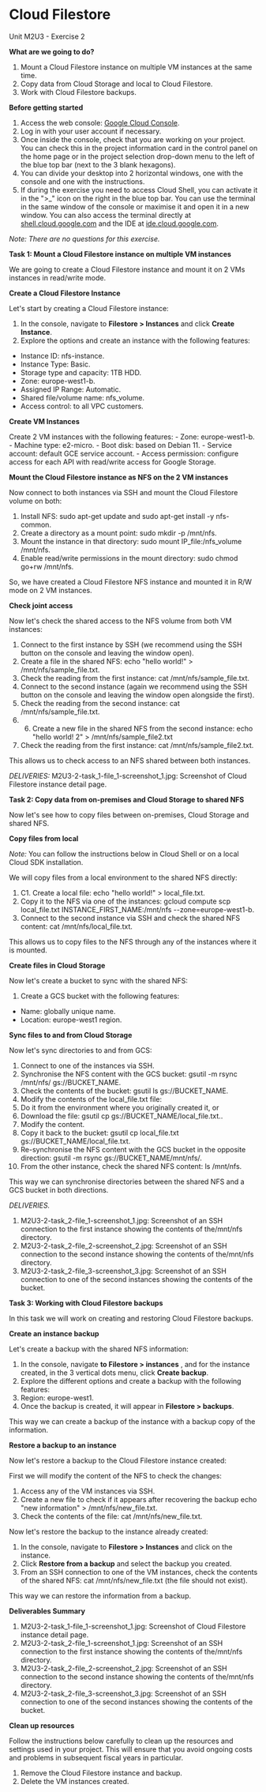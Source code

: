 # **Cloud Filestore**

Unit M2U3 - Exercise 2

**What are we going to do?**

1. Mount a Cloud Filestore instance on multiple VM instances at the same time.
2. Copy data from Cloud Storage and local to Cloud Filestore.
3. Work with Cloud Filestore backups.

**Before getting started**

1. Access the web console: [Google Cloud Console](https://console.cloud.google.com/).
2. Log in with your user account if necessary.
3. Once inside the console, check that you are working on your project. You can check this in the project information card in the control panel on the home page or in the project selection drop-down menu to the left of the blue top bar (next to the 3 blank hexagons).
4. You can divide your desktop into 2 horizontal windows, one with the console and one with the instructions.
5. If during the exercise you need to access Cloud Shell, you can activate it in the ">_" icon on the right in the blue top bar. You can use the terminal in the same window of the console or maximise it and open it in a new window. You can also access the terminal directly at [shell.cloud.google.com](https://shell.cloud.google.com/) and the IDE at [ide.cloud.google.com](https://ide.cloud.google.com/).

_Note: There are no questions for this exercise._

**Task 1: Mount a Cloud Filestore instance on multiple VM instances**

We are going to create a Cloud Filestore instance and mount it on 2 VMs instances in read/write mode.

**Create a Cloud Filestore Instance**

Let's start by creating a Cloud Filestore instance:

1. In the console, navigate to  **Filestore > Instances**  and click  **Create Instance**.
2. Explore the options and create an instance with the following features:
  - Instance ID: nfs-instance.
  - Instance Type: Basic.
  - Storage type and capacity: 1TB HDD.
  - Zone: europe-west1-b.
  - Assigned IP Range: Automatic.
  - Shared file/volume name: nfs_volume.
  - Access control: to all VPC customers.

**Create VM Instances**

Create 2 VM instances with the following features: - Zone: europe-west1-b. - Machine type: e2-micro. - Boot disk: based on Debian 11. - Service account: default GCE service account. - Access permission: configure access for each API with read/write access for Google Storage.

**Mount the Cloud Filestore instance as NFS on the 2 VM instances**

Now connect to both instances via SSH and mount the Cloud Filestore volume on both:

1. Install NFS: sudo apt-get update and sudo apt-get install -y nfs-common.
2. Create a directory as a mount point: sudo mkdir -p /mnt/nfs.
3. Mount the instance in that directory: sudo mount IP_file:/nfs_volume /mnt/nfs.
4. Enable read/write permissions in the mount directory: sudo chmod go+rw /mnt/nfs.

So, we have created a Cloud Filestore NFS instance and mounted it in R/W mode on 2 VM instances.

**Check joint access**

Now let's check the shared access to the NFS volume from both VM instances:

1. Connect to the first instance by SSH (we recommend using the SSH button on the console and leaving the window open).
2. Create a file in the shared NFS: echo "hello world!" > /mnt/nfs/sample_file.txt.
3. Check the reading from the first instance: cat /mnt/nfs/sample_file.txt.
4. Connect to the second instance (again we recommend using the SSH button on the console and leaving the window open alongside the first).
5. Check the reading from the second instance: cat /mnt/nfs/sample_file.txt.
6. 6.	Create a new file in the shared NFS from the second instance: echo "hello world! 2" > /mnt/nfs/sample_file2.txt
7. Check the reading from the first instance: cat /mnt/nfs/sample_file2.txt.

This allows us to check access to an NFS shared between both instances.

_DELIVERIES:_ 
M2U3-2-task_1-file_1-screenshot_1.jpg: Screenshot of Cloud Filestore instance detail page.

**Task 2: Copy data from on-premises and Cloud Storage to shared NFS**

Now let's see how to copy files between on-premises, Cloud Storage and shared NFS.

**Copy files from local**

_Note:_ You can follow the instructions below in Cloud Shell or on a local Cloud SDK installation.

We will copy files from a local environment to the shared NFS directly:

1. C1.	Create a local file: echo "hello world!" > local_file.txt.
2. Copy it to the NFS via one of the instances: gcloud compute scp local_file.txt INSTANCE_FIRST_NAME:/mnt/nfs --zone=europe-west1-b.
3. Connect to the second instance via SSH and check the shared NFS content: cat /mnt/nfs/local_file.txt.

This allows us to copy files to the NFS through any of the instances where it is mounted.

**Create files in Cloud Storage**

Now let's create a bucket to sync with the shared NFS:

1. Create a GCS bucket with the following features:
  - Name: globally unique name.
  - Location: europe-west1 region.

**Sync files to and from Cloud Storage**

Now let's sync directories to and from GCS:

1. Connect to one of the instances via SSH.
2. Synchronise the NFS content with the GCS bucket: gsutil -m rsync /mnt/nfs/ gs://BUCKET_NAME.
3. Check the contents of the bucket: gsutil ls gs://BUCKET_NAME.
4. Modify the contents of the local_file.txt file:
  1. Do it from the environment where you originally created it, or
  2. Download the file: gsutil cp gs://BUCKET_NAME/local_file.txt..
  3. Modify the content.
  4. Copy it back to the bucket: gsutil cp local\_file.txt gs://BUCKET_NAME/local_file.txt.
5. Re-synchronise the NFS content with the GCS bucket in the opposite direction: gsutil -m rsync gs://BUCKET_NAME/mnt/nfs/.
6. From the other instance, check the shared NFS content: ls /mnt/nfs.

This way we can synchronise directories between the shared NFS and a GCS bucket in both directions.

_DELIVERIES._

1. M2U3-2-task_2-file_1-screenshot_1.jpg: Screenshot of an SSH connection to the first instance showing the contents of the/mnt/nfs directory.
2. M2U3-2-task_2-file_2-screenshot_2.jpg: Screenshot of an SSH connection to the second instance showing the contents of the/mnt/nfs directory.
3. M2U3-2-task_2-file_3-screenshot_3.jpg: Screenshot of an SSH connection to one of the second instances showing the contents of the bucket.

**Task 3: Working with Cloud Filestore backups**

In this task we will work on creating and restoring Cloud Filestore backups.

**Create an instance backup**

Let's create a backup with the shared NFS information:

1. In the console, navigate  **to Filestore > instances** , and for the instance created, in the 3 vertical dots menu, click  **Create backup**.
2. Explore the different options and create a backup with the following features:
  1. Region: europe-west1.
3. Once the backup is created, it will appear in **Filestore > backups**.

This way we can create a backup of the instance with a backup copy of the information.

**Restore a backup to an instance**

Now let's restore a backup to the Cloud Filestore instance created:

First we will modify the content of the NFS to check the changes:

1. Access any of the VM instances via SSH.
2. Create a new file to check if it appears after recovering the backup echo "new information" > /mnt/nfs/new_file.txt.
3. Check the contents of the file: cat /mnt/nfs/new_file.txt.

Now let's restore the backup to the instance already created:

1. In the console, navigate to  **Filestore > Instances**  and click on the instance.
2. Click  **Restore from a backup**  and select the backup you created.
3. From an SSH connection to one of the VM instances, check the contents of the shared NFS: cat /mnt/nfs/new_file.txt (the file should not exist).

This way we can restore the information from a backup.

**Deliverables Summary**

1. M2U3-2-task_1-file_1-screenshot_1.jpg: Screenshot of Cloud Filestore instance detail page.
2. M2U3-2-task_2-file_1-screenshot_1.jpg: Screenshot of an SSH connection to the first instance showing the contents of the/mnt/nfs directory.
3. M2U3-2-task_2-file_2-screenshot_2.jpg: Screenshot of an SSH connection to the second instance showing the contents of the/mnt/nfs directory.
4. M2U3-2-task_2-file_3-screenshot_3.jpg: Screenshot of an SSH connection to one of the second instances showing the contents of the bucket.

**Clean up resources**

Follow the instructions below carefully to clean up the resources and settings used in your project. This will ensure that you avoid ongoing costs and problems in subsequent fiscal years in particular.

1. Remove the Cloud Filestore instance and backup.
2. Delete the VM instances created.

